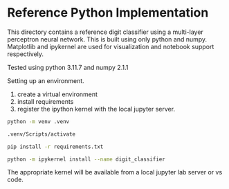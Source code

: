 # Reference Python Implementation

This directory contains a reference digit classifier using a multi-layer perceptron neural network. This is built using only python and numpy. Matplotlib and ipykernel are used for visualization and notebook support respectively.


Tested using python 3.11.7 and numpy 2.1.1

Setting up an environment.

1. create a virtual environment
2. install requirements
3. register the ipython kernel with the local jupyter server.

```bash
python -m venv .venv

.venv/Scripts/activate

pip install -r requirements.txt

python -m ipykernel install --name digit_classifier
```

The appropriate kernel will be available from a local jupyter lab server or vs code.